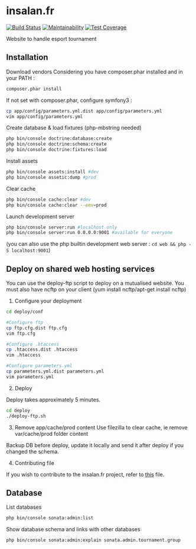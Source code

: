 # insalan.fr

[![Build Status](https://travis-ci.org/InsaLan/insalan.fr.svg?branch=master)](https://travis-ci.org/InsaLan/insalan.fr)
[![Maintainability](https://api.codeclimate.com/v1/badges/68707ca6cd1a2b332dc4/maintainability)](https://codeclimate.com/github/InsaLan/insalan.fr/maintainability)
[![Test Coverage](https://api.codeclimate.com/v1/badges/68707ca6cd1a2b332dc4/test_coverage)](https://codeclimate.com/github/InsaLan/insalan.fr/test_coverage)

Website to handle esport tournament

## Installation

Download vendors
Considering you have composer.phar installed and in your PATH :

```bash
composer.phar install
```

If not set with composer.phar, configure symfony3 :

```bash
cp app/config/parameters.yml.dist app/config/parameters.yml
vim app/config/parameters.yml
```

Create database & load fixtures (php-mbstring needed)

```bash
php bin/console doctrine:database:create
php bin/console doctrine:schema:create
php bin/console doctrine:fixtures:load
```

Install assets

```bash
php bin/console assets:install #dev
php bin/console assetic:dump #prod
```

Clear cache

```bash
php bin/console cache:clear #dev
php bin/console cache:clear --env=prod
```

Launch development server

```bash
php bin/console server:run #localhost only
php bin/console server:run 0.0.0.0:9001 #available for everyone
```
(you can also use the php builtin development web server : `cd web && php -S localhost:9001`)

## Deploy on shared web hosting services

You can use the deploy-ftp script to deploy on a mutualised website.
You must also have ncftp on your client (yum install ncftp/apt-get install ncftp)

1) Configure your deployment

```bash
cd deploy/conf

#Configure ftp
cp ftp.cfg.dist ftp.cfg
vim ftp.cfg

#Configure .htaccess
cp .htaccess.dist .htaccess
vim .htaccess

#Configure parameters.yml
cp parameters.yml.dist parameters.yml
vim parameters.yml
```

2) Deploy

Deploy takes approximately 5 minutes.

```bash
cd deploy
./deploy-ftp.sh
```

3) Remove app/cache/prod content
Use filezilla to clear cache, ie remove var/cache/prod folder content

Backup DB before deploy, update it locally and send it after deploy if you changed the schema.

4) Contributing file

If you wish to contribute to the insalan.fr project, refer to [this](https://github.com/insalan/insalan.fr/blob/master/CONTRIBUTING.md) file.

## Database

List databases

```bash
php bin/console sonata:admin:list
```

Show database schema and links with other databases

```bas
php bin/console sonata:admin:explain sonata.admin.tournament.group
```
